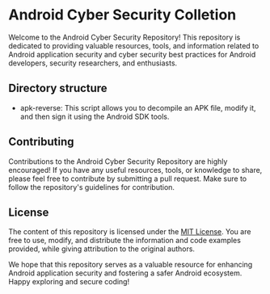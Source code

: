 # Android Cyber Security Colletion

Welcome to the Android Cyber Security Repository! This repository is dedicated to providing valuable resources, tools, and information related to Android application security and cyber security best practices for Android developers, security researchers, and enthusiasts.

## Directory structure

- apk-reverse: This script allows you to decompile an APK file, modify it, and then sign it using the Android SDK tools.

## Contributing

Contributions to the Android Cyber Security Repository are highly encouraged! If you have any useful resources, tools, or knowledge to share, please feel free to contribute by submitting a pull request. Make sure to follow the repository's guidelines for contribution.

## License

The content of this repository is licensed under the [MIT License](LICENSE). You are free to use, modify, and distribute the information and code examples provided, while giving attribution to the original authors.

We hope that this repository serves as a valuable resource for enhancing Android application security and fostering a safer Android ecosystem. Happy exploring and secure coding!
